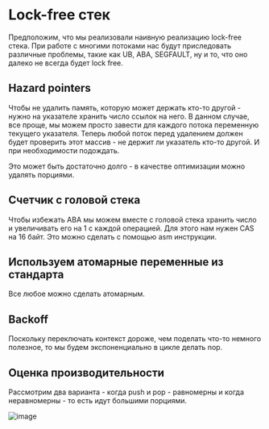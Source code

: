 # Lock-free стек

Предположим, что мы реализовали наивную реализацию lock-free стека.
При работе с многими потоками нас будут приследовать различные проблемы, такие как UB, ABA, SEGFAULT, ну и то, что оно далеко не всегда будет lock free.

## Hazard pointers

Чтобы не удалить память, которую может держать кто-то другой - нужно на указателе хранить число ссылок на него. В данном случае, все проще, мы можем
просто завести для каждого потока переменную текущего указателя. Теперь любой поток перед удалением должен будет проверить этот массив - не держит ли указатель
кто-то другой. И при необходимости подождать.   
   
Это может быть достаточно долго - в качестве оптимизации можно удалять порциями.

## Счетчик с головой стека

Чтобы избежать ABA мы можем вместе с головой стека хранить число и увеличивать его на 1 с каждой операцией.
Для этого нам нужен CAS на 16 байт. Это можно сделать с помощью asm инструкции.

## Используем атомарные переменные из стандарта

Все любое можно сделать атомарным.

## Backoff

Поскольку переключать контекст дороже, чем поделать что-то немного полезное, то мы будем экспоненциально в цикле делать nop.

## Оценка производительности

Рассмотрим два варианта - когда push и pop - равномерны и когда неравномерны - то есть идут большими порциями.

![image](https://user-images.githubusercontent.com/25401699/205315658-9957e2b5-8d24-4c35-8395-604ba3efd9c9.png)

